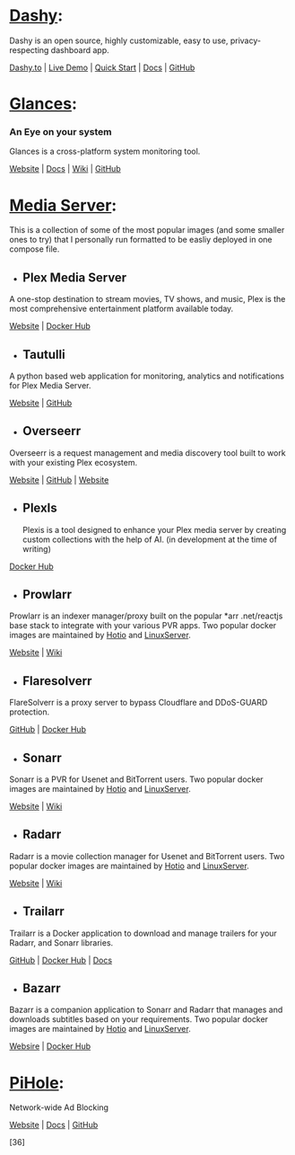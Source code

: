 # <ins>Dashy</ins>: #

Dashy is an open source, highly customizable, easy to use, privacy-respecting dashboard app. 

[Dashy.to][1] |  [Live Demo][4] |  [Quick Start][2] |  [Docs][3] |  [GitHub][5]

[1]: https://dashy.to                                                 "Dashy.to"
[2]: https://dashy.to/docs/quick-start                                "Dashy Quick Start"
[3]: https://dashy.to/docs                                            "Dashy Docs"
[4]: https://demo.dashy.to                                            "Dashy Live Demo"
[5]: https://github.com/lissy93/dashy                                 "Dashy GitHub"



# <ins>Glances</ins>: #
### An Eye on your system ###

Glances is a cross-platform system monitoring tool.

[Website][15] |  [Docs][17] | [Wiki][18] |  [GitHub][16]

[15]: https://nicolargo.github.io/glances/                            "Glances"
[17]: https://glances.readthedocs.io/en/latest/                       "Docs"
[18]: https://github.com/nicolargo/glances/wiki                       "Wiki"
[16]: https://github.com/nicolargo/glances                            "GitHub"




# <ins>Media Server</ins>: #

This is a collection of some of the most popular images (and some smaller ones to try) that I personally run formatted to be easliy deployed in one compose file.

- ## Plex Media Server ##

A one-stop destination to stream movies, TV shows, and music, Plex is the most comprehensive entertainment platform available today.

[Website][6]  |  [Docker Hub][6] 

[6]: https://hub.docker.com/r/plexinc/pms-docker/                     "Plex Media Server: Docker Hub"
[7]: https://www.plex.tv                                              "Plex.tv"

- ## Tautulli ##

A python based web application for monitoring, analytics and notifications for Plex Media Server.

 [Website][8]  |  [GitHub][9]

[8]: https://tautulli.com                                             "Tautulli.com"
[9]: https://github.com/Tautulli/Tautulli                             "Tautulli GitHub"

- ## Overseerr ##

 Overseerr is a request management and media discovery tool built to work with your existing Plex ecosystem.

[Website][32]  |  [GitHub][33] | [Website][34]

- ## PlexIs ##

  Plexis is a tool designed to enhance your Plex media server by creating custom collections with the help of AI. (in development at the time of writing)

[Docker Hub][35]

[32]: https://overseerr.dev                                          "Overseerr"
[33]: https://github.com/sct/overseerr                               "Overseerr: GitHub"
[34]: https://docs.overseerr.dev                                     "Overseerr: Docs"
[35]: https://hub.docker.com/r/julesmellot/plexis                    "Plexis: Docker Hub"

- ## Prowlarr ##

Prowlarr is an indexer manager/proxy built on the popular *arr .net/reactjs base stack to integrate with your various PVR apps. Two popular docker images are maintained by [Hotio][11] and [LinuxServer][12].

[Website][23]  |  [Wiki][24] 

- ## Flaresolverr ## 

FlareSolverr is a proxy server to bypass Cloudflare and DDoS-GUARD protection.

[GitHub][25]  |  [Docker Hub][26] 


[23]: https://prowlarr.com                                              "Prowlarr.com"
[24]: https://wiki.servarr.com/en/prowlarr                              "Servarr: Prowlarr"
[25]: https://github.com/FlareSolverr/FlareSolverr                      "Flaresolverr GitHub"
[26]: https://hub.docker.com/r/flaresolverr/flaresolverr                "Flaresolverr Docker Hub"

- ## Sonarr ##  

Sonarr is a PVR for Usenet and BitTorrent users. Two popular docker images are maintained by [Hotio][11] and [LinuxServer][12].

[Website][10]  |  [Wiki][13] 

[10]: https://sonarr.tv                                               "Sonarr.tv"
[11]: https://hotio.dev/containers/base/                              "Hotio.dev Images"
[12]: https://docs.linuxserver.io/images/                             "Linuxserver.io Images"
[13]: https://wiki.servarr.com/sonarr/installation/docker             "Servarr: Sonarr"

- ## Radarr ##

Radarr is a movie collection manager for Usenet and BitTorrent users. Two popular docker images are maintained by [Hotio][11] and [LinuxServer][12].

[Website][14]  |  [Wiki][22] 

[14]: https://radarr.video                                            "Radarr.video"
[22]: https://wiki.servarr.com/en/radarr                              "Servarr: Radarr"

- ## Trailarr ##

Trailarr is a Docker application to download and manage trailers for your Radarr, and Sonarr libraries.

[GitHub][27]  |  [Docker Hub][28]  |  [Docs][29]

[27]: https://github.com/nandyalu/trailarr                           "Trailarr: Github"
[28]: https://hub.docker.com/r/nandyalu/trailarr/                    "Trailarr: Docker Hub"
[29]: https://nandyalu.github.io/trailarr                            "Trailarr: Docs"

- ## Bazarr ##

Bazarr is a companion application to Sonarr and Radarr that manages and downloads subtitles based on your requirements. Two popular docker images are maintained by [Hotio][11] and [LinuxServer][12].

[Websire][30]  |  [Docker Hub][31] 

[30]: https://www.bazarr.media                            "Bazarr.media"
[31]: https://wiki.bazarr.media                           "Bazarr: Wiki"




# <ins>PiHole</ins>: #

﻿﻿Network-wide Ad Blocking

[Website][19] |  [Docs][20] |  [GitHub][21]

[19]: https://pi-hole.net                                             "Website"
[20]: https://docs.pi-hole.net                                        "Docs"
[21]: https://github.com/pi-hole/docker-pi-hole                       "GitHub"


[36]
